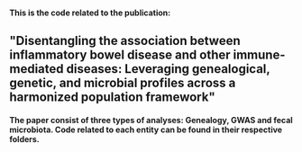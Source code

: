 #### This is the code related to the publication: 
## "Disentangling the association between inflammatory bowel disease and other immune-mediated diseases: Leveraging genealogical, genetic, and microbial profiles across a harmonized population framework"

#### The paper consist of three types of analyses: Genealogy, GWAS and fecal microbiota. Code related to each entity can be found in their respective folders. 
